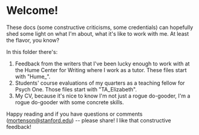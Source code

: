 # Welcome!

These docs (some constructive criticisms, some credentials) can hopefully shed some light on what I'm about, what it's like to work with me. At least the flavor, you know?

In this folder there's:
1. Feedback from the writers that I've been lucky enough to work with at the Hume Center for Writing where I work as a tutor. These files start with "Hume_".
2. Students' course evaluations of my quarters as a teaching fellow for Psych One. Those files start with "TA_Elizabeth".
3. My CV, because it's nice to know I'm not just a rogue do-gooder, I'm a rogue do-gooder with some concrete skills.
 
Happy reading and if you have questions or comments (mortenson@stanford.edu) -- please share! I like that constructive feedback!
